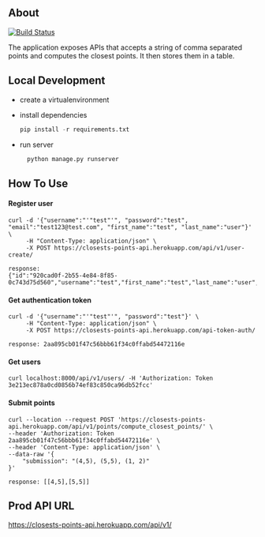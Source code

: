 ## About

[![Build Status](https://travis-ci.org/josemash4@gmail.com/closest_points.svg?branch=master)](https://travis-ci.org/josemash4@gmail.com/closest_points)

The application exposes APIs that accepts a string of comma separated points and computes the closest points. It then stores them in a table.

## Local Development

- create a virtualenvironment
- install dependencies

     ```python
     pip install -r requirements.txt
     ```
- run server
   ```python 
     python manage.py runserver
   ```

## How To Use
#### Register user

```curl
curl -d '{"username":"'"test"'", "password":"test", "email":"test123@test.com", "first_name":"test", "last_name":"user"}' \
     -H "Content-Type: application/json" \
     -X POST https://closests-points-api.herokuapp.com/api/v1/user-create/
```

```curl
response:
{"id":"920cad0f-2b55-4e84-8f85-0c743d75d560","username":"test","first_name":"test","last_name":"user","email":"test123@test.com","auth_token":"bb5441ca249495d2f94ea4db65fe3c7c1c6cec3c"}
```

#### Get authentication token

```curl
curl -d '{"username":"'"test"'", "password":"test"}' \
     -H "Content-Type: application/json" \
     -X POST https://closests-points-api.herokuapp.com/api-token-auth/
```

```curl
response: 2aa895cb01f47c56bbb61f34c0ffabd54472116e
```
#### Get users

```curl
curl localhost:8000/api/v1/users/ -H 'Authorization: Token 3e213ec878a0cd0856b74ef83c850ca96db52fcc'
```

#### Submit points

```curl
curl --location --request POST 'https://closests-points-api.herokuapp.com/api/v1/points/compute_closest_points/' \
--header 'Authorization: Token 2aa895cb01f47c56bbb61f34c0ffabd54472116e' \
--header 'Content-Type: application/json' \
--data-raw '{
    "submission": "(4,5), (5,5), (1, 2)"
}'
```

``` curl
response: [[4,5],[5,5]]
```
## Prod API URL

https://closests-points-api.herokuapp.com/api/v1/